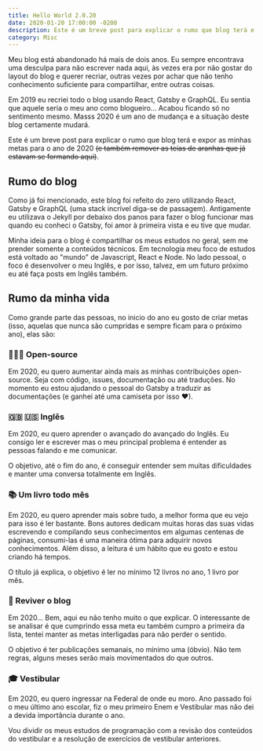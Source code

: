 ```yaml
---
title: Hello World 2.0.20
date: 2020-01-20 17:00:00 -0200
description: Este é um breve post para explicar o rumo que blog terá e expor as minhas metas para o ano de 2020.
category: Misc
---
```


Meu blog está abandonado há mais de dois anos. Eu sempre encontrava uma desculpa para não escrever nada aqui, às vezes era por não gostar do layout do blog e querer recriar, outras vezes por achar que não tenho conhecimento suficiente para compartilhar, entre outras coisas.

Em 2019 eu recriei todo o blog usando React, Gatsby e GraphQL. Eu sentia que aquele seria o meu ano como blogueiro... Acabou ficando só no sentimento mesmo. Masss 2020 é um ano de mudança e a situação deste blog certamente mudará.

Este é um breve post para explicar o rumo que blog terá e expor as minhas metas para o ano de 2020 ~~(e também remover as teias de aranhas que já estavam se formando aqui)~~.

## Rumo do blog

Como já foi mencionado, este blog foi refeito do zero utilizando React, Gatsby e GraphQL (uma stack incrível diga-se de passagem). Antigamente eu utilizava o Jekyll por debaixo dos panos para fazer o blog funcionar mas quando eu conheci o Gatsby, foi amor à primeira vista e eu tive que mudar.

Minha ideia para o blog é compartilhar os meus estudos no geral, sem me prender somente a conteúdos técnicos. Em tecnologia meu foco de estudos está voltado ao "mundo" de Javascript, React e Node. No lado pessoal, o foco é desenvolver o meu Inglês, e por isso, talvez, em um futuro próximo eu até faça posts em Inglês também.

## Rumo da minha vida

Como grande parte das pessoas, no inicio do ano eu gosto de criar metas (isso, aquelas que nunca são cumpridas e sempre ficam para o próximo ano), elas são:

### 👨🏻‍💻 Open-source

Em 2020, eu quero aumentar ainda mais as minhas contribuições open-source. Seja com código, issues, documentação ou até traduções. No momento eu estou ajudando o pessoal do Gatsby a traduzir as documentações (e ganhei até uma camiseta por isso ❤).

### 🇬🇧 🇺🇸 Inglês

Em 2020, eu quero aprender o avançado do avançado do Inglês. Eu consigo ler e escrever mas o meu principal problema é entender as pessoas falando e me comunicar.

O objetivo, até o fim do ano, é conseguir entender sem muitas dificuldades e manter uma conversa totalmente em Inglês.

### 📚 Um livro todo mês

Em 2020, eu quero aprender mais sobre tudo, a melhor forma que eu vejo para isso é ler bastante. Bons autores dedicam muitas horas das suas vidas escrevendo e compilando seus conhecimentos em algumas centenas de páginas, consumi-las é uma maneira ótima para adquirir novos conhecimentos. Além disso, a leitura é um hábito que eu gosto e estou criando há tempos. 

O título já explica, o objetivo é ler no mínimo 12 livros no ano, 1 livro por mês.

### 📝 Reviver o blog

Em 2020... Bem, aqui eu não tenho muito o que explicar. O interessante de se analisar é que cumprindo essa meta eu também cumpro a primeira da lista, tentei manter as metas interligadas para não perder o sentido.

O objetivo é ter publicações semanais, no mínimo uma (óbvio). Não tem regras, alguns meses serão mais movimentados do que outros.

### 🎓 Vestibular

Em 2020, eu quero ingressar na Federal de onde eu moro. Ano passado foi o meu último ano escolar, fiz o meu primeiro Enem e Vestibular mas não dei a devida importância durante o ano.

Vou dividir os meus estudos de programação com a revisão dos conteúdos do vestibular e a resolução de exercícios de vestibular anteriores.